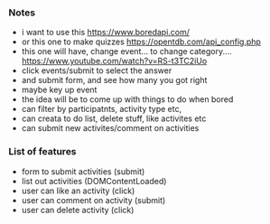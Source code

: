 ### Notes
* i want to use this https://www.boredapi.com/
* or this one to make quizzes https://opentdb.com/api_config.php
* this one will have, change event... to change category.... https://www.youtube.com/watch?v=RS-t3TC2iUo
* click events/submit to select the answer
* and submit form, and see how many you got right
* maybe key up event
* the idea will be to come up with things to do when bored
* can filter by participatnts, activity type etc,
* can creata to do list, delete stuff, like activites etc
* can submit new activites/comment on activities

### List of features
* form to submit activities (submit)
* list out activities (DOMContentLoaded)
* user can like an activity (click)
* user can comment on activity (submit)
* user can delete activity (click)


